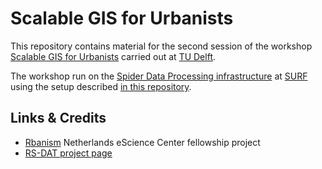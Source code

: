 # Scalable GIS for Urbanists

This repository contains material for the second session of the workshop [Scalable GIS for Urbanists](https://www.tudelft.nl/evenementen/2023/library/scalable-gis-for-urbanists) carried out at [TU Delft](https://www.tudelft.nl). 

The workshop run on the [Spider Data Processing infrastructure](http://doc.spider.surfsara.nl/en/latest/Pages/getting_started.html) at [SURF](https://www.surf.nl) using the setup described [in this repository](https://github.com/RS-DAT/JupyterDaskOnSLURM).

## Links & Credits

* [Rbanism](https://www.esciencecenter.nl/claudiu-forgaci/) Netherlands eScience Center fellowship project
* [RS-DAT project page](https://research-software-directory.org/projects/rs-dat)
